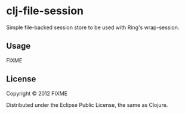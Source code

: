 # clj-file-session

Simple file-backed session store to be used with Ring's wrap-session.

## Usage

FIXME

## License

Copyright © 2012 FIXME

Distributed under the Eclipse Public License, the same as Clojure.
